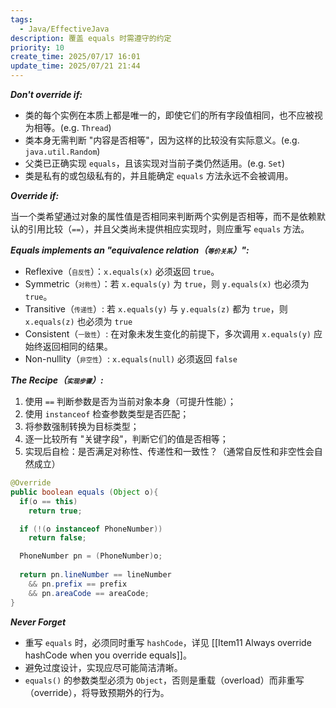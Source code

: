 ```yaml
---
tags:
  - Java/EffectiveJava
description: 覆盖 equals 时需遵守的约定
priority: 10
create_time: 2025/07/17 16:01
update_time: 2025/07/21 21:44
---
```


**_Don't override if:_**

- 类的每个实例在本质上都是唯一的，即使它们的所有字段值相同，也不应被视为相等。(e.g. `Thread`)
- 类本身无需判断 "内容是否相等"，因为这样的比较没有实际意义。(e.g. `java.util.Random`)
- 父类已正确实现 `equals`，且该实现对当前子类仍然适用。(e.g. `Set`)
- 类是私有的或包级私有的，并且能确定 `equals` 方法永远不会被调用。

**_Override if:_**

当一个类希望通过对象的属性值是否相同来判断两个实例是否相等，而不是依赖默认的引用比较（`==`），并且父类尚未提供相应实现时，则应重写 `equals` 方法。

**_Equals implements an "equivalence relation（<span style="font-size:10px;">等价关系</span>）":_**

- Reflexive（<span style="font-size:10px;">自反性</span>）：`x.equals(x)` 必须返回 `true`。
- Symmetric（<span style="font-size:10px;">对称性</span>）：若 `x.equals(y)` 为 `true`，则 `y.equals(x)` 也必须为 `true`。
- Transitive（<span style="font-size:10px;">传递性</span>）: 若 `x.equals(y)` 与 `y.equals(z)` 都为 `true`，则 `x.equals(z)` 也必须为 `true`
- Consistent（<span style="font-size:10px;">一致性</span>）: 在对象未发生变化的前提下，多次调用 `x.equals(y)` 应始终返回相同的结果。
- Non-nullity（<span style="font-size:10px;">非空性</span>）: `x.equals(null)` 必须返回 `false`

**_The Recipe（<span style="font-size:10px;">实现步骤</span>）:_**

1. 使用 `==` 判断参数是否为当前对象本身（可提升性能）；
2. 使用 `instanceof` 检查参数类型是否匹配；
3. 将参数强制转换为目标类型；
4. 逐一比较所有 "关键字段"，判断它们的值是否相等；
5. 实现后自检：是否满足对称性、传递性和一致性？（通常自反性和非空性会自然成立）

```java
@Override
public boolean equals (Object o){
  if(o == this)
    return true;

  if (!(o instanceof PhoneNumber))
    return false;

  PhoneNumber pn = (PhoneNumber)o;
  
  return pn.lineNumber == lineNumber
    && pn.prefix == prefix
    && pn.areaCode == areaCode;
}
```

**_Never Forget_**

- 重写 `equals` 时，必须同时重写 `hashCode`，详见 [[Item11 Always override hashCode when you  override equals]]。
- 避免过度设计，实现应尽可能简洁清晰。
- `equals()` 的参数类型必须为 `Object`，否则是重载（overload）而非重写（override），将导致预期外的行为。
